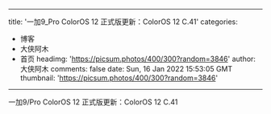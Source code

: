 
---
title: '一加9_Pro ColorOS 12 正式版更新：ColorOS 12 C.41'
categories: 
 - 博客
 - 大侠阿木
 - 首页
headimg: 'https://picsum.photos/400/300?random=3846'
author: 大侠阿木
comments: false
date: Sun, 16 Jan 2022 15:53:05 GMT
thumbnail: 'https://picsum.photos/400/300?random=3846'
---

<div>   
一加9/Pro ColorOS 12 正式版更新：ColorOS 12 C.41  
</div>
            